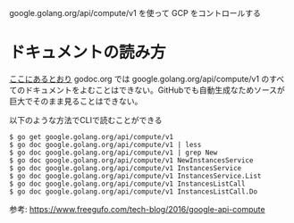 
google.golang.org/api/compute/v1 を使って GCP をコントロールする

# ドキュメントの読み方

[ここにあるとおり](https://godoc.org/google.golang.org/api/compute/v1) godoc.org では google.golang.org/api/compute/v1 のすべてのドキュメントをよむことはできない。GitHubでも自動生成なためソースが巨大でそのまま見ることはできない。

以下のような方法でCLIで読むことができる

	$ go get google.golang.org/api/compute/v1
	$ go doc google.golang.org/api/compute/v1 | less
	$ go doc google.golang.org/api/compute/v1 | grep New
	$ go doc google.golang.org/api/compute/v1 NewInstancesService
	$ go doc google.golang.org/api/compute/v1 InstancesService
	$ go doc google.golang.org/api/compute/v1 InstancesService.List
	$ go doc google.golang.org/api/compute/v1 InstancesListCall
	$ go doc google.golang.org/api/compute/v1 InstancesListCall.Do

参考: https://www.freegufo.com/tech-blog/2016/google-api-compute

